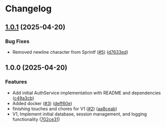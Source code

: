 # Changelog

## [1.0.1](https://github.com/CurtisTechSolutions/AuthService/compare/v1.0.0...v1.0.1) (2025-04-20)


### Bug Fixes

* Removed newline character from Sprintf ([#5](https://github.com/CurtisTechSolutions/AuthService/issues/5)) ([d7633ed](https://github.com/CurtisTechSolutions/AuthService/commit/d7633ed62f4df7a537aa014f05f27e83a7da4d5c))

## 1.0.0 (2025-04-20)


### Features

* Add initial AuthService implementation with README and dependencies ([c49a3cb](https://github.com/CurtisTechSolutions/AuthService/commit/c49a3cba77c2a476afd8818a46bf4214511ddd3e))
* Added docker ([#3](https://github.com/CurtisTechSolutions/AuthService/issues/3)) ([deff60e](https://github.com/CurtisTechSolutions/AuthService/commit/deff60e7b70a54ff217431a2d55050837b86d428))
* finishing touches and chores for V1 ([#2](https://github.com/CurtisTechSolutions/AuthService/issues/2)) ([aa8ceab](https://github.com/CurtisTechSolutions/AuthService/commit/aa8ceab159cdf3d5f1816287479349a9f6cadf75))
* V1, Implement initial database, session management, and logging functionality ([702ce31](https://github.com/CurtisTechSolutions/AuthService/commit/702ce315558ed78ed24c24b5c9119030851a3a9f))
